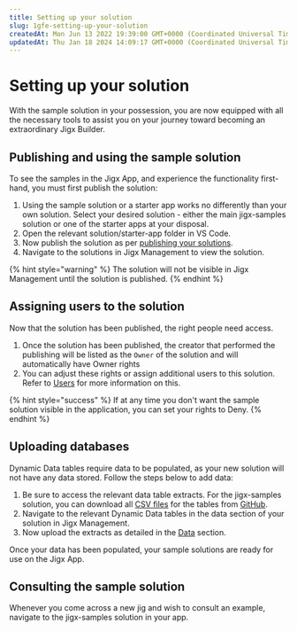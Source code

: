 ```yaml
---
title: Setting up your solution
slug: 1gfe-setting-up-your-solution
createdAt: Mon Jun 13 2022 19:39:00 GMT+0000 (Coordinated Universal Time)
updatedAt: Thu Jan 18 2024 14:09:17 GMT+0000 (Coordinated Universal Time)
---
```


# Setting up your solution

With the sample solution in your possession, you are now equipped with all the necessary tools to assist you on your journey toward becoming an extraordinary Jigx Builder.

## Publishing and using the sample solution

To see the samples in the Jigx App, and experience the functionality first-hand, you must first publish the solution:

1. Using the sample solution or a starter app works no differently than your own solution. Select your desired solution - either the main jigx-samples solution or one of the starter apps at your disposal.
2. Open the relevant solution/starter-app folder in VS Code.
3. Now publish the solution as per [publishing your solutions](https://docs.jigx.com/building-apps-with-jigx/jigx-builder-code-editor/publishing-a-solution).
4. Navigate to the solutions in Jigx Management to view the solution.

{% hint style="warning" %}
The solution will not be visible in Jigx Management until the solution is published.
{% endhint %}

## **Assigning users to the solution**

Now that the solution has been published, the right people need access.

1. Once the solution has been published, the creator that performed the publishing will be listed as the `Owner` of the solution and will automatically have Owner rights
2. You can adjust these rights or assign additional users to this solution. Refer to [Users](https://docs.jigx.com/administration/users) for more information on this.

{% hint style="success" %}
&#x20;If at any time you don't want the sample solution visible in the application, you can set your rights to Deny.
{% endhint %}

## Uploading databases

Dynamic Data tables require data to be populated, as your new solution will not have any data stored. Follow the steps below to add data:

1. Be sure to access the relevant data table extracts. For the jigx-samples solution, you can download all [CSV files](https://github.com/jigx-com/jigx-samples/tree/main/quickstart/csv) for the tables from [GitHub](https://github.com/jigx-com/jigx-samples/tree/main/quickstart/csv).
2. Navigate to the relevant Dynamic Data tables in the data section of your solution in Jigx Management.
3. Now upload the extracts as detailed in the [Data](https://docs.jigx.com/administration/solutions/data) section.

Once your data has been populated, your sample solutions are ready for use on the Jigx App.

## Consulting the sample solution

Whenever you come across a new jig and wish to consult an example, navigate to the jigx-samples solution in your app.
